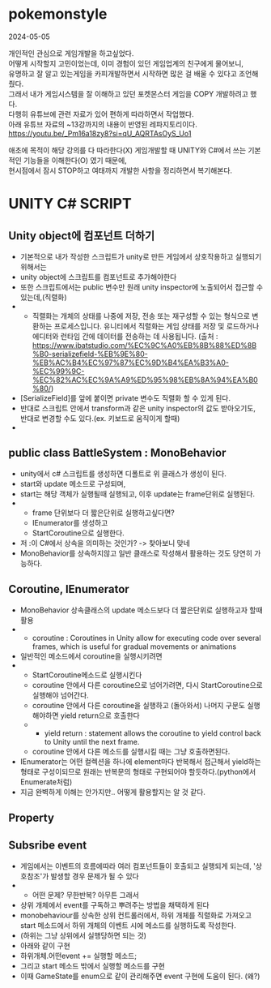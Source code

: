 # pokemonstyle
2024-05-05

개인적인 관심으로 게임개발을 하고싶었다.   
어떻게 시작할지 고민이었는데, 이미 경험이 있던 게임업계의 친구에게 물어보니,   
유명하고 잘 알고 있는게임을 카피개발하면서 시작하면 많은 걸 배울 수 있다고 조언해줬다.   
그래서 내가 게임시스템을 잘 이해하고 있던 포켓몬스터 게임을 COPY 개발하려고 했다.   
다행히 유튜브에 관련 자료가 있어 편하게 따라하면서 작업했다.   
아래 유튜브 자료의 ~13강까지의 내용이 반영된 레파지토리이다.   
https://youtu.be/_Pm16a18zy8?si=qU_AQRTAsOyS_Uo1

애초에 목적이 해당 강의를 다 따라한다(X) 게임개발할 때 UNITY와 C#에서 쓰는 기본적인 기능들을 이해한다(O) 였기 때문에,   
현시점에서 잠시 STOP하고 여태까지 개발한 사항을 정리하면서 복기해본다.

# UNITY C# SCRIPT
## Unity object에 컴포넌트 더하기
- 기본적으로 내가 작성한 스크립트가 unity로 만든 게임에서 상호작용하고 실행되기 위해서는
- unity object에 스크립트를 컴포넌트로 추가해야한다
- 또한 스크립트에서는 public 변수만 원래 unity inspector에 노출되어서 접근할 수 있는데,(직렬화)
- - 직렬화는 개체의 상태를 나중에 저장, 전송 또는 재구성할 수 있는 형식으로 변환하는 프로세스입니다. 유니티에서 직렬화는 게임 상태를 저장 및 로드하거나 에디터와 런타임 간에 데이터를 전송하는 데 사용됩니다.   (출처 : https://www.ibatstudio.com/%EC%9C%A0%EB%8B%88%ED%8B%B0-serializefield-%EB%9E%80-%EB%AC%B4%EC%97%87%EC%9D%B4%EA%B3%A0-%EC%99%9C-%EC%82%AC%EC%9A%A9%ED%95%98%EB%8A%94%EA%B0%80/)
- [SerializeField]를 앞에 붙이면 private 변수도 직렬화 할 수 있게 된다.
- 반대로 스크립트 안에서 transform과 같은 unity inspector의 값도 받아오기도, 반대로 변경할 수도 있다.(ex. 키보드로 움직이게 할때)
- 
## public class BattleSystem : MonoBehavior
- unity에서 c# 스크립트를 생성하면 디폴트로 위 클래스가 생성이 된다.   
- start와 update 메소드로 구성되며,
- start는 해당 객체가 실행될때 실행되고, 이후 update는 frame단위로 실행된다.
- - frame 단위보다 더 짧은단위로 실행하고싶다면?  
  - IEnumerator를 생성하고
  - StartCoroutine으로 실행한다.
- 저 :이 C#에서 상속을 의미하는 것인가? -> 찾아보니 맞네
- MonoBehavior를 상속하지않고 일반 클래스로 작성해서 활용하는 것도 당연히 가능하다.

## Coroutine, IEnumerator
- MonoBehavior 상속클래스의 update 메소드보다 더 짧은단위로 실행하고자 할때 활용
- - coroutine : Coroutines in Unity allow for executing code over several frames, which is useful for gradual movements or animations
- 일반적인 메소드에서 coroutine을 실행시키려면
- - StartCoroutine메소드로 실행시킨다
  - coroutine 안에서 다른 coroutine으로 넘어가려면, 다시 StartCoroutine으로 실행해야 넘어간다.
  - coroutine 안에서 다른 coroutine을 실행하고 (돌아와서) 나머지 구문도 실행해야하면 yield return으로 호출한다
  - - yield return : statement allows the coroutine to yield control back to Unity until the next frame.
  - coroutine 안에서 다른 메소드를 실행시킬 때는 그냥 호출하면된다.
- IEnumerator는 어떤 컬렉션을 하나에 element마다 반복해서 접근해서 yield하는 형태로 구성이되므로 원래는 반복문의 형태로 구현되어야 할듯하다.(python에서 Enumerate처럼)
- 지금 완벽하게 이해는 안가지만.. 어떻게 활용할지는 알 것 같다.

## Property

## Subsribe event
- 게임에서는 이벤트의 흐름에따라 여러 컴포넌트들이 호출되고 실행되게 되는데, '상호참조'가 발생할 경우 문제가 될 수 있다
- - 어떤 문제? 무한반복? 아무튼 그래서
- 상위 개체에서 event를 구독하고 뿌려주는 방법을 채택하게 된다
- monobehaviour를 상속한 상위 컨트롤러에서, 하위 개체를 직렬화로 가져오고 start 메소드에서 하위 개체의 이벤트 시에 메소드를 실행하도록 작성한다.
- (하위는 그냥 상위에서 실행당하면 되는 것)
- 아래와 같이 구현
- 하위개체.어떤event += 실행할 메소드; 
- 그리고 start 메소드 밖에서 실행할 메소드를 구현
- 이때 GameState를 enum으로 같이 관리해주면 event 구현에 도움이 된다. (왜?)
